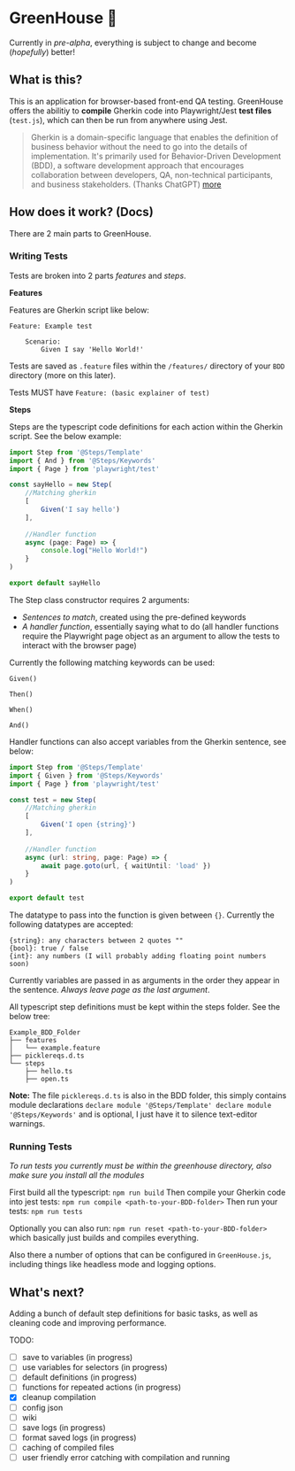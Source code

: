 # GreenHouse 🌱

Currently in *pre-alpha*, everything is subject to change and become (*hopefully*) better! 

## What is this?

This is an application for browser-based front-end QA testing. 
GreenHouse offers the abilitiy to **compile** Gherkin code into Playwright/Jest **test files** (`test.js`), which can then be run from anywhere using Jest.

> Gherkin is a domain-specific language that enables the definition of business behavior without the need to go into the details of implementation. It's primarily used for Behavior-Driven Development (BDD), a software development approach that encourages collaboration between developers, QA, non-technical participants, and business stakeholders. (Thanks ChatGPT) [more](https://cucumber.io/docs/gherkin/reference/)

## How does it work? (Docs)

There are 2 main parts to GreenHouse.

### Writing Tests

Tests are broken into 2 parts *features* and *steps*. <br>

**Features** <br>

Features are Gherkin script like below:
```
Feature: Example test

    Scenario:
        Given I say 'Hello World!'
```

Tests are saved as `.feature` files within the `/features/` directory of your `BDD` directory (more on this later).

Tests MUST have `Feature: (basic explainer of test)`  <br>

**Steps** <br>

Steps are the typescript code definitions for each action within the Gherkin script. See the below example:
```typescript
import Step from '@Steps/Template'
import { And } from '@Steps/Keywords'
import { Page } from 'playwright/test'

const sayHello = new Step(
    //Matching gherkin
    [
        Given('I say hello')
    ],
    
    //Handler function
    async (page: Page) => {
        console.log("Hello World!")
    }
)

export default sayHello
```
The Step class constructor requires 2 arguments:
- *Sentences to match*, created using the pre-defined keywords
- *A handler function*, essentially saying what to do (all handler functions require the Playwright page object as an argument to allow the tests to interact with the browser page)

Currently the following matching keywords can be used:
```
Given()

Then()

When()

And()
```
Handler functions can also accept variables from the Gherkin sentence, see below:
```typescript
import Step from '@Steps/Template'
import { Given } from '@Steps/Keywords'
import { Page } from 'playwright/test'

const test = new Step(
    //Matching gherkin
    [
        Given('I open {string}')
    ],
    
    //Handler function
    async (url: string, page: Page) => {
        await page.goto(url, { waitUntil: 'load' })
    }
)

export default test
```
The datatype to pass into the function is given between `{}`. Currently the following datatypes are accepted:
```
{string}: any characters between 2 quotes ""    
{bool}: true / false  
{int}: any numbers (I will probably adding floating point numbers soon)         
```
Currently variables are passed in as arguments in the order they appear in the sentence. *Always leave page as the last argument*.

All typescript step definitions must be kept within the steps folder. See the below tree:
```
Example_BDD_Folder
├── features
│   └── example.feature
├── picklereqs.d.ts
└── steps
    ├── hello.ts
    ├── open.ts
```
**Note:** The file `picklereqs.d.ts` is also in the BDD folder, this simply contains module declarations `declare module '@Steps/Template' declare module '@Steps/Keywords'` and is optional, I just have it to silence text-editor warnings.

### Running Tests

*To run tests you currently must be within the greenhouse directory, also make sure you install all the modules*

First build all the typescript: `npm run build`
Then compile your Gherkin code into jest tests: `npm run compile <path-to-your-BDD-folder>`
Then run your tests: `npm run tests`

Optionally you can also run: `npm run reset <path-to-your-BDD-folder>` which basically just builds and compiles everything.

Also there a number of options that can be configured in `GreenHouse.js`, including things like headless mode and logging options.

## What's next?

Adding a bunch of default step definitions for basic tasks, as well as cleaning code and improving performance.

TODO:

- [ ] save to variables (in progress)
- [ ] use variables for selectors (in progress)
- [ ] default definitions (in progress)
- [ ] functions for repeated actions (in progress)
- [x] cleanup compilation
- [ ] config json
- [ ] wiki
- [ ] save logs (in progress)
- [ ] format saved logs (in progress)
- [ ] caching of compiled files
- [ ] user friendly error catching with compilation and running